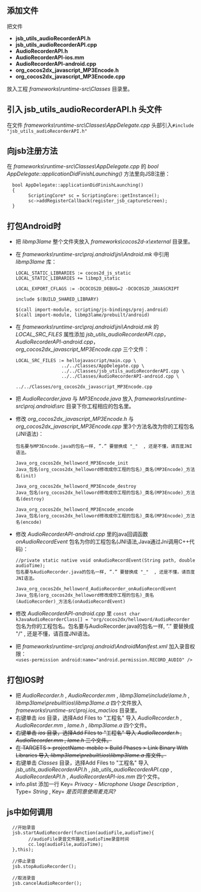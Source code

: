 添加文件
---
把文件  
* **jsb_utils_audioRecorderAPI.h**
* **jsb_utils_audioRecorderAPI.cpp**
* **AudioRecorderAPI.h**
* **AudioRecorderAPI-ios.mm**
* **AudioRecorderAPI-android.cpp**
* **org_cocos2dx_javascript_MP3Encode.h**
* **org_cocos2dx_javascript_MP3Encode.cpp**

放入工程 *frameworks\runtime-src\Classes* 目录里。

引入 **jsb_utils_audioRecorderAPI.h** 头文件
---
在文件 *frameworks\runtime-src\Classes\AppDelegate.cpp* 头部引入`#include "jsb_utils_audioRecorderAPI.h"`

向jsb注册方法
---
在 *frameworks\runtime-src\Classes\AppDelegate.cpp* 的 *bool AppDelegate::applicationDidFinishLaunching()* 方法里向JSB注册：

      bool AppDelegate::applicationDidFinishLaunching()
      {
            ScriptingCore* sc = ScriptingCore::getInstance();
            sc->addRegisterCallback(register_jsb_captureScreen);
      }

打包Android时
---
* 把 *libmp3lame* 整个文件夹放入 *frameworks\cocos2d-x\external* 目录里。
* 在 *frameworks\runtime-src\proj.android\jni\Android.mk* 中引用 *libmp3lame* 库：

      LOCAL_STATIC_LIBRARIES := cocos2d_js_static
      LOCAL_STATIC_LIBRARIES += libmp3_static
      
      LOCAL_EXPORT_CFLAGS := -DCOCOS2D_DEBUG=2 -DCOCOS2D_JAVASCRIPT

      include $(BUILD_SHARED_LIBRARY)

      $(call import-module, scripting/js-bindings/proj.android)
      $(call import-module, libmp3lame/prebuilt/android)

* 在 *frameworks\runtime-src\proj.android\jni\Android.mk* 的 *LOCAL_SRC_FILES* 属性添加 *jsb_utils_audioRecorderAPI.cpp*，*AudioRecorderAPI-android.cpp*，*org_cocos2dx_javascript_MP3Encode.cpp* 三个文件：

      LOCAL_SRC_FILES := hellojavascript/main.cpp \
                       ../../Classes/AppDelegate.cpp \ 
                       ../../Classes/jsb_utils_audioRecorderAPI.cpp \ 
                       ../../Classes/AudioRecorderAPI-android.cpp \ 
		               ../../Classes/org_cocos2dx_javascript_MP3Encode.cpp 
				   
* 把 *AudioRecorder.java* 与 *MP3Encode.java* 放入 *frameworks\runtime-src\proj.android\src* 目录下你工程相应的包名里。
* 修改 *org_cocos2dx_javascript_MP3Encode.h* 与 *org_cocos2dx_javascript_MP3Encode.cpp* 里3个方法名改为你的工程包名(JNI语法)：

      包名要与MP3Encode.java的包名一样, ”.” 要替换成 "_"  , 还是不懂，请百度JNI语法。  
      
      Java_org_cocos2dx_helloword_MP3Encode_init
      Java_包名(org_cocos2dx_helloword修改成你工程的包名)_类名(MP3Encode)_方法名(init)  
      
      Java_org_cocos2dx_helloword_MP3Encode_destroy
      Java_包名(org_cocos2dx_helloword修改成你工程的包名)_类名(MP3Encode)_方法名(destroy)  
      
      Java_org_cocos2dx_helloword_MP3Encode_encode
      Java_包名(org_cocos2dx_helloword修改成你工程的包名)_类名(MP3Encode)_方法名(encode)

* 修改 *AudioRecorderAPI-android.cpp* 里的java回调函数 *onAudioRecordEvent* 包名为你的工程包名(JNI语法,Java通过Jni调用C++代码)：

      //private static native void onAudioRecordEvent(String path, double audioTime);
      包名要与AudioRecorder.java的包名一样, ”.” 要替换成 "_"  , 还是不懂，请百度JNI语法。  
      
      Java_org_cocos2dx_helloword_AudioRecorder_onAudioRecordEvent
      Java_包名(org_cocos2dx_helloword修改成你工程的包名)_类名(AudioRecorder)_方法名(onAudioRecordEvent)

* 修改 *AudioRecorderAPI-android.cpp* 里 `const char kJavaAudioRecorderClass[] = "org/cocos2dx/helloword/AudioRecorder` 包名为你的工程包名。包名要与AudioRecorder.java的包名一样, ”.” 要替换成 "/"  , 还是不懂，请百度JNI语法。
* 把 *frameworks\runtime-src\proj.android\AndroidManifest.xml* 加入录音权限：  
`<uses-permission android:name="android.permission.RECORD_AUDIO" />`


打包IOS时
---
* 把 *AudioRecorder.h* , *AudioRecorder.mm* , *libmp3lame\include\lame.h* , *libmp3lame\prebuilt\ios\libmp3lame.a* 四个文件放入 *frameworks\runtime-src\proj.ios_mac\ios* 目录里。
* 右键单击 *ios* 目录，选择Add Files to "工程名" 导入 *AudioRecorder.h* , *AudioRecorder.mm* , *lame.h* , *libmp3lame.a* 四个文件。
* ~~右键单击 *ios* 目录，选择Add Files to "工程名" 导入 *AudioRecorder.h* , *AudioRecorder.mm* , *lame.h* 三个文件。~~
* ~~在 TARGETS > projectName-mobile >  Build Phases > Link Binary With Libraries 导入 *libmp3lame\prebuilt\ios\libmp3lame.a* 库文件。~~
* 右键单击 *Classes* 目录，选择Add Files to "工程名" 导入 *jsb_utils_audioRecorderAPI.h* , *jsb_utils_audioRecorderAPI.cpp* , *AudioRecorderAPI.h* , *AudioRecorderAPI-ios.mm* 四个文件。
* info.plist 添加一行 Key= *Privacy - Microphone Usage Description* , Type= *String* , Key= *是否同意使用麦克风?*

js中如何调用
---

      //开始录音
      jsb.startAudioRecorder(function(audioFile,audioTime){
      	    //audioFile录音文件路径,audioTime录音时间
      	    cc.log(audioFile,audioTime);
      },this);

      //停止录音
      jsb.stopAudioRecorder();

      //取消录音
      jsb.cancelAudioRecorder();
